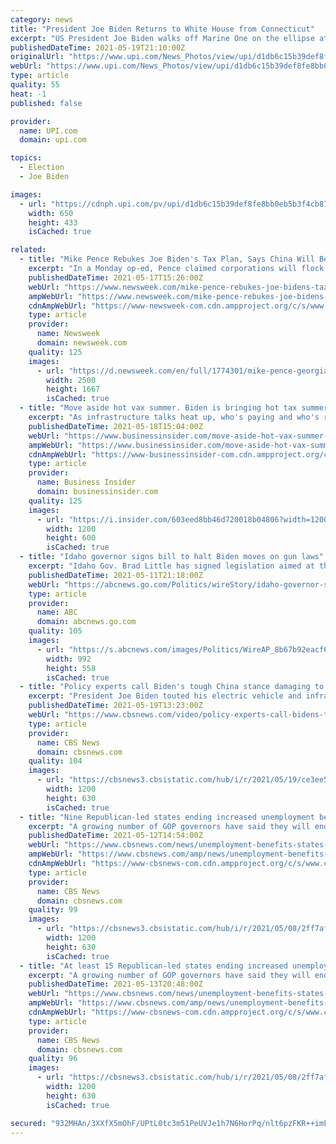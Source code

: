 ```yaml
---
category: news
title: "President Joe Biden Returns to White House from Connecticut"
excerpt: "US President Joe Biden walks off Marine One on the ellipse at the White House in Washington, DC on Wednesday, May 19, 2021. President Joe Biden traveled to Connecticut for the US Coast Guards 140th commencement."
publishedDateTime: 2021-05-19T21:10:00Z
originalUrl: "https://www.upi.com/News_Photos/view/upi/d1db6c15b39def8fe8bb0eb5b3f4cb87/President-Joe-Biden-Returns-to-White-House-from-Connecticut/"
webUrl: "https://www.upi.com/News_Photos/view/upi/d1db6c15b39def8fe8bb0eb5b3f4cb87/President-Joe-Biden-Returns-to-White-House-from-Connecticut/"
type: article
quality: 55
heat: -1
published: false

provider:
  name: UPI.com
  domain: upi.com

topics:
  - Election
  - Joe Biden

images:
  - url: "https://cdnph.upi.com/pv/upi/d1db6c15b39def8fe8bb0eb5b3f4cb87/BIDEN-WHITE-HOUSE.jpg"
    width: 650
    height: 433
    isCached: true

related:
  - title: "Mike Pence Rebukes Joe Biden's Tax Plan, Says China Will Benefit While US Faces Economic Catastrophe"
    excerpt: "In a Monday op-ed, Pence claimed corporations will flock to China, which \"stands to gain thousands of jobs as U.S. employers flee the crushing taxes\" proposed by Biden."
    publishedDateTime: 2021-05-17T15:26:00Z
    webUrl: "https://www.newsweek.com/mike-pence-rebukes-joe-bidens-tax-plan-says-china-will-benefit-while-us-faces-economic-catastrophe-1592167"
    ampWebUrl: "https://www.newsweek.com/mike-pence-rebukes-joe-bidens-tax-plan-says-china-will-benefit-while-us-faces-economic-catastrophe-1592167?amp=1"
    cdnAmpWebUrl: "https://www-newsweek-com.cdn.ampproject.org/c/s/www.newsweek.com/mike-pence-rebukes-joe-bidens-tax-plan-says-china-will-benefit-while-us-faces-economic-catastrophe-1592167?amp=1"
    type: article
    provider:
      name: Newsweek
      domain: newsweek.com
    quality: 125
    images:
      - url: "https://d.newsweek.com/en/full/1774301/mike-pence-georgia.jpg"
        width: 2500
        height: 1667
        isCached: true
  - title: "Move aside hot vax summer. Biden is bringing hot tax summer to the US."
    excerpt: "As infrastructure talks heat up, who's paying and who's receiving taxes is set for the spotlight. This July, families will start getting checks."
    publishedDateTime: 2021-05-18T15:04:00Z
    webUrl: "https://www.businessinsider.com/move-aside-hot-vax-summer-biden-bringing-hot-tax-summer-2021-5"
    ampWebUrl: "https://www.businessinsider.com/move-aside-hot-vax-summer-biden-bringing-hot-tax-summer-2021-5?amp"
    cdnAmpWebUrl: "https://www-businessinsider-com.cdn.ampproject.org/c/s/www.businessinsider.com/move-aside-hot-vax-summer-biden-bringing-hot-tax-summer-2021-5?amp"
    type: article
    provider:
      name: Business Insider
      domain: businessinsider.com
    quality: 125
    images:
      - url: "https://i.insider.com/603eed8bb46d720018b04806?width=1200&format=jpeg"
        width: 1200
        height: 600
        isCached: true
  - title: "Idaho governor signs bill to halt Biden moves on gun laws"
    excerpt: "Idaho Gov. Brad Little has signed legislation aimed at thwarting a half-dozen executive actions taken by President Joe Biden to combat gun violence"
    publishedDateTime: 2021-05-11T21:18:00Z
    webUrl: "https://abcnews.go.com/Politics/wireStory/idaho-governor-signs-bill-halt-biden-moves-gun-77630134"
    type: article
    provider:
      name: ABC
      domain: abcnews.go.com
    quality: 105
    images:
      - url: "https://s.abcnews.com/images/Politics/WireAP_8b67b92eacf64c4eb158c419207af25c_16x9_992.jpg"
        width: 992
        height: 558
        isCached: true
  - title: "Policy experts call Biden's tough China stance damaging to climate agenda"
    excerpt: "President Joe Biden touted his electric vehicle and infrastructure plans Tuesday during remarks at a Ford facility in Michigan, where he told reporters China was currently ahead in the race for green technology."
    publishedDateTime: 2021-05-19T13:23:00Z
    webUrl: "https://www.cbsnews.com/video/policy-experts-call-bidens-tough-china-stance-damaging-to-climate-agenda/"
    type: article
    provider:
      name: CBS News
      domain: cbsnews.com
    quality: 104
    images:
      - url: "https://cbsnews3.cbsistatic.com/hub/i/r/2021/05/19/ce3ee567-76be-4360-bf85-a72ba3d99b38/thumbnail/1200x630/a458faeb9d3093e353c7464b63c83ef0/cbsn-fusion-policy-experts-call-bidens-tough-china-stance-damaging-to-climate-agenda-thumbnail-718589-640x360.jpg"
        width: 1200
        height: 630
        isCached: true
  - title: "Nine Republican-led states ending increased unemployment benefits as President Biden says people must take \"suitable work\""
    excerpt: "A growing number of GOP governors have said they will end increased unemployment insurance benefits, citing workforce shortages."
    publishedDateTime: 2021-05-12T14:54:00Z
    webUrl: "https://www.cbsnews.com/news/unemployment-benefits-states-end-federal-aid/"
    ampWebUrl: "https://www.cbsnews.com/amp/news/unemployment-benefits-states-end-federal-aid/"
    cdnAmpWebUrl: "https://www-cbsnews-com.cdn.ampproject.org/c/s/www.cbsnews.com/amp/news/unemployment-benefits-states-end-federal-aid/"
    type: article
    provider:
      name: CBS News
      domain: cbsnews.com
    quality: 99
    images:
      - url: "https://cbsnews3.cbsistatic.com/hub/i/r/2021/05/08/2ff7afae-77a6-419f-a3e1-1a9c5e039087/thumbnail/1200x630/7158e56014971c41de1a8fe73543f37a/cbsn-fusion-eye-opener-biden-defends-dissapointing-jobs-report-numbers-thumbnail-710791-640x360.jpg"
        width: 1200
        height: 630
        isCached: true
  - title: "At least 15 Republican-led states ending increased unemployment benefits as President Biden says people must take \"suitable work\""
    excerpt: "A growing number of GOP governors have said they will end increased unemployment insurance benefits, citing workforce shortages."
    publishedDateTime: 2021-05-13T20:48:00Z
    webUrl: "https://www.cbsnews.com/news/unemployment-benefits-states-end-federal-aid/"
    ampWebUrl: "https://www.cbsnews.com/amp/news/unemployment-benefits-states-end-federal-aid/"
    cdnAmpWebUrl: "https://www-cbsnews-com.cdn.ampproject.org/c/s/www.cbsnews.com/amp/news/unemployment-benefits-states-end-federal-aid/"
    type: article
    provider:
      name: CBS News
      domain: cbsnews.com
    quality: 96
    images:
      - url: "https://cbsnews3.cbsistatic.com/hub/i/r/2021/05/08/2ff7afae-77a6-419f-a3e1-1a9c5e039087/thumbnail/1200x630/7158e56014971c41de1a8fe73543f37a/cbsn-fusion-eye-opener-biden-defends-dissapointing-jobs-report-numbers-thumbnail-710791-640x360.jpg"
        width: 1200
        height: 630
        isCached: true

secured: "932MHAn/3XXfX5mOhF/UPtL0tc3m51PeUVJe1h7N6HorPq/nlt6pzFKR++imL7MbXqsnqDLI1qw1JV6PIsBfZV8G420PMFGEYerUjf1Cf/X/+2Pq+0Pf5K/wKRk6oFt9IJVxrGczyWC1XpRAaWZqLf8LeU+8x/UFwTW+eb6J/GebkPZBYruQGqfZYY5KCu/Hld4OuG5TLqWD04mObIhBO/SXzeFCFyG47FwUHBdAD7gZBxaV/egDN/JYbATcCi1kHZ+uM8n8B/S4nZKizhkBUho+bDC4jVnEoYGnjCfLLXZaVOIVVai1qIA1R2G5BWXHkXhcB5lwT4TBg6a56KI4WiqoC+nNTJMC4wr5D4aZFJo=;L5AJGZp6SvkFXAV8DhbYuA=="
---
```


